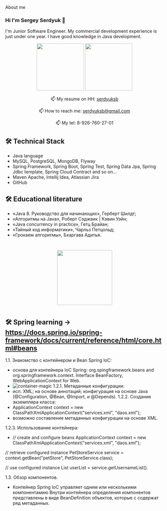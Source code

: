 About me
### Hi I'm Sergey Serdyuk 👋

I'm Junior Software Engineer. My commercial development experience is just under one year. I have good knowledge in Java development. 
<p align='center'>
   <a href="https://github-readme-stats.vercel.app/api?username=serdyuksb1982&show_icons=true&count_private=true"><img
           height=150
           src="https://github-readme-stats.vercel.app/api?username=serdyuksb1982&show_icons=true&count_private=true"/></a>
   <a href="https://github.com/serdyuksb1982/serdyuksb1982/edit/serdyuksb1982/a/github-readme-stats"><img height=150
                                                                  src="https://github-readme-stats.vercel.app/api/top-langs/?username=serdyuksb1982&layout=compact"/></a>
</p>


<p align='center'>
   📫 My resume on HH: <a href="https://mytischi.hh.ru/resume/3ad4d79dff0976e8260039ed1f4f756e6d6265">serdyuksb</a>     
</p>

<p align='center'>
   📫 How to reach me: <a href='mailto:serdyuksb@gmail.com'>serdyuksb@gmail.com</a>     
</p>

<p align='center'>    
   📫 My tel: 8-926-760-27-01
</p>


## 🛠 Technical Stack
*   Java language
*   MySQL, PostgreSQL, MongoDB, Flyway
*   Spring Framework, Spring Boot, Spring Test, Spring Data Jpa, Spring Jdbc template, Spring Cloud Contract and so on...
*   Maven Apache, Intellij Idea, Atlassian Jira
*   GitHub

## 🛠 Educational literature
*   «Java 8. Руководство для начинающих», Герберт Шилдт;
*   «Алгоритмы на Java», Роберт Сэджвик | Кэвин Уэйн;
*   «Java concurrency in practice», Гетц Брайан;
*   «Тайный код информатики», Чарльз Петцольд;
*   «Грокаем алгоритмы», Бхаргава Адитья.


<div align="center" style="margin: 40px 0">
   <a href="https://github.com/serdyuksb1982&/github-profile-views-counter">
       <img width="175px" src="https://komarev.com/ghpvc/?username=serdyuksb1982&&color=DE002D">
   </a>
</div>

## 🛠 Spring learning -> https://docs.spring.io/spring-framework/docs/current/reference/html/core.html#beans
1.1. Знакомство с контейнером и Bean Spring IoC:
  * основа для контейнера IoC Spring: org.spingframework.beans and org.springframework.context. Interface BeanFactory, WebApplicationContext for Web.
  *  ![container-magic](https://user-images.githubusercontent.com/92222969/216593994-1559644f-7fb1-4130-aa6b-058c9d69b6d6.png)
1.2.1. Метаданные конфигурации:
  * исп. XML; на основе аннотаций; конфигурация на основе Java (@Configuration, @Bean, @Import, и @Depends).
1.2.2. Создание экземпляра класса:
  * ApplicationContext context = new ClassPathXmlApplicationContext("services.xml", "daos.xml");
  * возможно составление метаданных конфигурации на основе XML.
  
1.2.3. Использование контейнера:
  * // create and configure beans
ApplicationContext context = new ClassPathXmlApplicationContext("services.xml", "daos.xml");

   // retrieve configured instance
   PetStoreService service = context.getBean("petStore", PetStoreService.class);

   // use configured instance
   List<String> userList = service.getUsernameList().
   
1.3. Обзор компонентов.
  * Контейнер Spring IoC управляет одним или несколькими компонентамию Внутри контейнера определения компонентов представлены в виде BeanDefinition объектов, которые с 
  содержат ряд метаданных.

